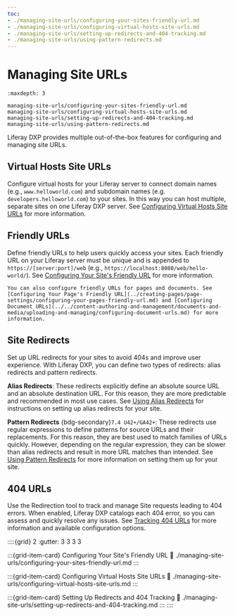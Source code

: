 ```yaml
---
toc:
- ./managing-site-urls/configuring-your-sites-friendly-url.md
- ./managing-site-urls/configuring-virtual-hosts-site-urls.md
- ./managing-site-urls/setting-up-redirects-and-404-tracking.md
- ./managing-site-urls/using-pattern-redirects.md
---
```

# Managing Site URLs

```{toctree}
:maxdepth: 3

managing-site-urls/configuring-your-sites-friendly-url.md
managing-site-urls/configuring-virtual-hosts-site-urls.md
managing-site-urls/setting-up-redirects-and-404-tracking.md
managing-site-urls/using-pattern-redirects.md

```

Liferay DXP provides multiple out-of-the-box features for configuring and managing site URLs.

## Virtual Hosts Site URLs

Configure virtual hosts for your Liferay server to connect domain names (e.g., `www.helloworld.com`) and subdomain names (e.g. `developers.helloworld.com`) to your sites. In this way you can host multiple, separate sites on one Liferay DXP server. See [Configuring Virtual Hosts Site URLs](./managing-site-urls/configuring-virtual-hosts-site-urls.md) for more information.

## Friendly URLs

Define friendly URLs to help users quickly access your sites. Each friendly URL on your Liferay server must be unique and is appended to `https://[server:port]/web` (e.g., `https://localhost:8080/web/hello-world/`). See [Configuring Your Site's Friendly URL](./managing-site-urls/configuring-your-sites-friendly-url.md) for more information.

```{note}
You can also configure friendly URLs for pages and documents. See [Configuring Your Page's Friendly URL](../creating-pages/page-settings/configuring-your-pages-friendly-url.md) and [Configuring Document URLs](../../content-authoring-and-management/documents-and-media/uploading-and-managing/configuring-document-urls.md) for more information.
```

## Site Redirects

Set up URL redirects for your sites to avoid 404s and improve user experience. With Liferay DXP, you can define two types of redirects: alias redirects and pattern redirects.

**Alias Redirects**: These redirects explicitly define an absolute source URL and an absolute destination URL. For this reason, they are more predictable and recommended in most use cases. See [Using Alias Redirects](./managing-site-urls/setting-up-redirects-and-404-tracking/using-alias-redirects.md) for instructions on setting up alias redirects for your site.

**Pattern Redirects** {bdg-secondary}`7.4 U42+/GA42+`: These redirects use regular expressions to define patterns for source URLs and their replacements. For this reason, they are best used to match families of URLs quickly. However, depending on the regular expression, they can be slower than alias redirects and result in more URL matches than intended. See [Using Pattern Redirects](./managing-site-urls/setting-up-redirects-and-404-tracking/using-pattern-redirects.md) for more information on setting them up for your site.

## 404 URLs

Use the Redirection tool to track and manage Site requests leading to 404 errors. When enabled, Liferay DXP catalogs each 404 error, so you can assess and quickly resolve any issues. See [Tracking 404 URLs](./managing-site-urls/setting-up-redirects-and-404-tracking/tracking-404-urls.md) for more information and available configuration options.

::::{grid} 2
:gutter: 3 3 3 3

:::{grid-item-card} Configuring Your Site's Friendly URL
:link: ./managing-site-urls/configuring-your-sites-friendly-url.md
:::

:::{grid-item-card} Configuring Virtual Hosts Site URLs
:link: ./managing-site-urls/configuring-virtual-hosts-site-urls.md
:::

:::{grid-item-card} Setting Up Redirects and 404 Tracking
:link: ./managing-site-urls/setting-up-redirects-and-404-tracking.md
:::
::::
